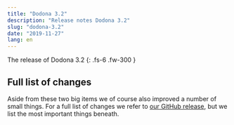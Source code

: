 ```yaml
---
title: "Dodona 3.2"
description: "Release notes Dodona 3.2"
slug: "dodona-3.2"
date: "2019-11-27"
lang: en
---
```


The release of Dodona 3.2
{: .fs-6 .fw-300 }


## Full list of changes

Aside from these two big items we of course also improved a number of small things. For a full list of changes we refer to [our GitHub release](https://github.com/dodona-edu/dodona/releases/tag/3.2), but we list the most important things beneath.
